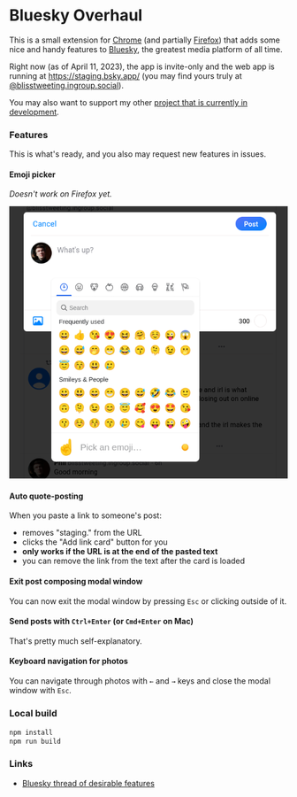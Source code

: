 # Bluesky Overhaul

This is a small extension for [Chrome](https://chrome.google.com/webstore/detail/bluesky-overhaul/cllpkmbebfmadmkkpplnaaffnhjjpgbi) (and partially [Firefox](https://addons.mozilla.org/addon/bluesky-overhaul/)) that adds some nice and handy features to [Bluesky](https://bsky.app/), the greatest media platform of all time.

Right now (as of April 11, 2023), the app is invite-only and the web app is running at https://staging.bsky.app/ (you may find yours truly at [@blisstweeting.ingroup.social](https://staging.bsky.app/profile/blisstweeting.ingroup.social)).

You may also want to support my other [project that is currently in development](https://www.patreon.com/architectofthought).

### Features

This is what's ready, and you also may request new features in issues.

#### Emoji picker

_Doesn't work on Firefox yet._

![emoji-picker.png](docs/emoji-picker.png)

#### Auto quote-posting

When you paste a link to someone's post:
- removes "staging." from the URL
- clicks the "Add link card" button for you
- **only works if the URL is at the end of the pasted text**
- you can remove the link from the text after the card is loaded

#### Exit post composing modal window

You can now exit the modal window by pressing `Esc` or clicking outside of it.

#### Send posts with `Ctrl+Enter` (or `Cmd+Enter` on Mac)

That's pretty much self-explanatory.

#### Keyboard navigation for photos

You can navigate through photos with `←` and `→` keys and close the modal window with `Esc`.

### Local build

```
npm install
npm run build
```

### Links

- [Bluesky thread of desirable features](https://staging.bsky.app/profile/blisstweeting.ingroup.social/post/3jszn6rreec2i)
